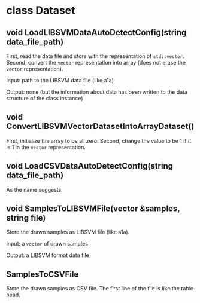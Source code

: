 # class Dataset

## void LoadLIBSVMDataAutoDetectConfig(string data_file_path)
First, read the data file and store with the representation of `std::vector`.
Second, convert the `vector` representation into array (does not erase the `vector` representation).

Input: path to the LIBSVM data file (like a1a)

Output: none (but the information about data has been written to the data structure of the class instance)


## void ConvertLIBSVMVectorDatasetIntoArrayDataset()
First, initialize the array to be all zero. Second, change the value
to be 1 if it is 1 in the `vector` representation.

## void LoadCSVDataAutoDetectConfig(string data_file_path)
As the name suggests.

## void SamplesToLIBSVMFile(vector<DiscreteConfig> &samples, string file)
Store the drawn samples as LIBSVM file (like a1a).

Input: a `vector` of drawn samples

Output: a LIBSVM format data file

## SamplesToCSVFile
Store the drawn samples as CSV file. The first line of the file is like the table head.